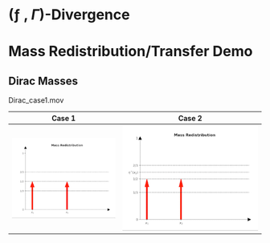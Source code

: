 # (ƒ , $\Gamma$)-Divergence

# Mass Redistribution/Transfer Demo
## Dirac Masses
Dirac_case1.mov

 Case 1                         |  Case 2
:------------------------------:|:------------------------------:
![Alt-txt](gif/dirac/Dirac_case_1.gif)|![Alt-txt](gif/dirac/Dirac_case_2.gif)

